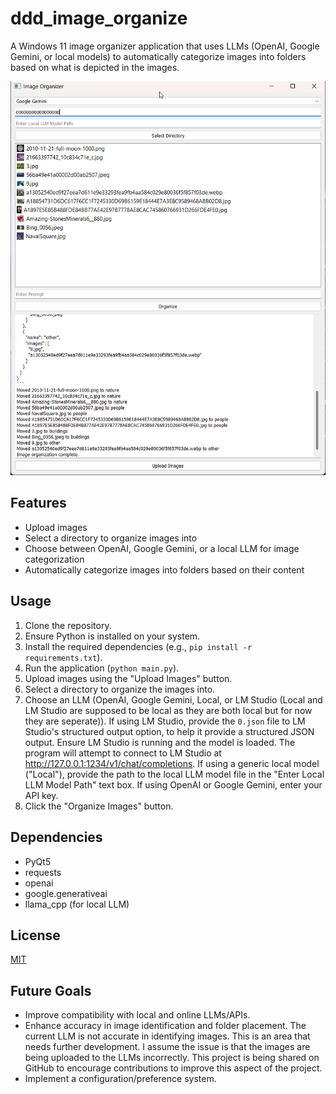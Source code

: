 # ddd_image_organize

A Windows 11 image organizer application that uses LLMs (OpenAI, Google Gemini, or local models) to automatically categorize images into folders based on what is depicted in the images.

![alt text](image.png)

## Features

*   Upload images
*   Select a directory to organize images into
*   Choose between OpenAI, Google Gemini, or a local LLM for image categorization
*   Automatically categorize images into folders based on their content

## Usage

1.  Clone the repository.
2.  Ensure Python is installed on your system.
3.  Install the required dependencies (e.g., `pip install -r requirements.txt`).
4.  Run the application (`python main.py`).
4.  Upload images using the "Upload Images" button.
5.  Select a directory to organize the images into.
6.  Choose an LLM (OpenAI, Google Gemini, Local, or LM Studio (Local and LM Studio are supposed to be local as they are both local but for now they are seperate)).
    If using LM Studio, provide the `0.json` file to LM Studio's structured output option, to help it provide a structured JSON output. Ensure LM Studio is running and the model is loaded. The program will attempt to connect to LM Studio at http://127.0.0.1:1234/v1/chat/completions.
    If using a generic local model ("Local"), provide the path to the local LLM model file in the "Enter Local LLM Model Path" text box.
    If using OpenAI or Google Gemini, enter your API key.
7.  Click the "Organize Images" button.

## Dependencies

*   PyQt5
*   requests
*   openai
*   google.generativeai
*   llama\_cpp (for local LLM)

## License

[MIT](https://opensource.org/licenses/MIT)

## Future Goals

*   Improve compatibility with local and online LLMs/APIs.
*   Enhance accuracy in image identification and folder placement.
    The current LLM is not accurate in identifying images. This is an area that needs further development. I assume the issue is that the images are being uploaded to the LLMs incorrectly. This project is being shared on GitHub to encourage contributions to improve this aspect of the project.
*   Implement a configuration/preference system.